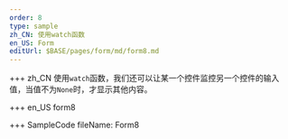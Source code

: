 ```yaml
---
order: 8
type: sample
zh_CN: 使用watch函数
en_US: Form
editUrl: $BASE/pages/form/md/form8.md
---
```


+++ zh_CN
使用<Code>watch</Code>函数，我们还可以让某一个控件监控另一个控件的输入值，当值不为<Code>None</Code>时，才显示其他内容。

+++ en_US
form8

+++ SampleCode
fileName: Form8
